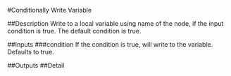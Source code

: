 #Conditionally Write Variable

##Description
Write to a local variable using name of the node, if the input condition is true. The default condition is true.

##Inputs
###condition
If the condition is true, will write to the variable. Defaults to true.

##Outputs
##Detail

